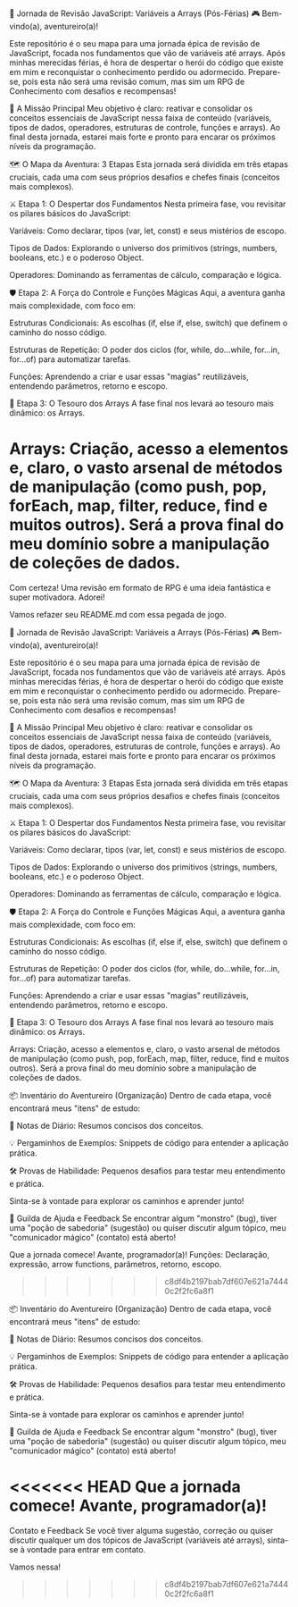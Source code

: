 🚀 Jornada de Revisão JavaScript: Variáveis a Arrays (Pós-Férias) 🎮
Bem-vindo(a), aventureiro(a)!

Este repositório é o seu mapa para uma jornada épica de revisão de JavaScript, focada nos fundamentos que vão de variáveis até arrays. Após minhas merecidas férias, é hora de despertar o herói do código que existe em mim e reconquistar o conhecimento perdido ou adormecido. Prepare-se, pois esta não será uma revisão comum, mas sim um RPG de Conhecimento com desafios e recompensas!

🎯 A Missão Principal
Meu objetivo é claro: reativar e consolidar os conceitos essenciais de JavaScript nessa faixa de conteúdo (variáveis, tipos de dados, operadores, estruturas de controle, funções e arrays). Ao final desta jornada, estarei mais forte e pronto para encarar os próximos níveis da programação.

🗺️ O Mapa da Aventura: 3 Etapas
Esta jornada será dividida em três etapas cruciais, cada uma com seus próprios desafios e chefes finais (conceitos mais complexos).

⚔️ Etapa 1: O Despertar dos Fundamentos
Nesta primeira fase, vou revisitar os pilares básicos do JavaScript:

Variáveis: Como declarar, tipos (var, let, const) e seus mistérios de escopo.

Tipos de Dados: Explorando o universo dos primitivos (strings, numbers, booleans, etc.) e o poderoso Object.

Operadores: Dominando as ferramentas de cálculo, comparação e lógica.

🛡️ Etapa 2: A Força do Controle e Funções Mágicas
Aqui, a aventura ganha mais complexidade, com foco em:

Estruturas Condicionais: As escolhas (if, else if, else, switch) que definem o caminho do nosso código.

Estruturas de Repetição: O poder dos ciclos (for, while, do...while, for...in, for...of) para automatizar tarefas.

Funções: Aprendendo a criar e usar essas "magias" reutilizáveis, entendendo parâmetros, retorno e escopo.

💎 Etapa 3: O Tesouro dos Arrays
A fase final nos levará ao tesouro mais dinâmico: os Arrays.

Arrays: Criação, acesso a elementos e, claro, o vasto arsenal de métodos de manipulação (como push, pop, forEach, map, filter, reduce, find e muitos outros). Será a prova final do meu domínio sobre a manipulação de coleções de dados.
=======
Com certeza! Uma revisão em formato de RPG é uma ideia fantástica e super motivadora. Adorei!

Vamos refazer seu README.md com essa pegada de jogo.

🚀 Jornada de Revisão JavaScript: Variáveis a Arrays (Pós-Férias) 🎮
Bem-vindo(a), aventureiro(a)!

Este repositório é o seu mapa para uma jornada épica de revisão de JavaScript, focada nos fundamentos que vão de variáveis até arrays. Após minhas merecidas férias, é hora de despertar o herói do código que existe em mim e reconquistar o conhecimento perdido ou adormecido. Prepare-se, pois esta não será uma revisão comum, mas sim um RPG de Conhecimento com desafios e recompensas!

🎯 A Missão Principal
Meu objetivo é claro: reativar e consolidar os conceitos essenciais de JavaScript nessa faixa de conteúdo (variáveis, tipos de dados, operadores, estruturas de controle, funções e arrays). Ao final desta jornada, estarei mais forte e pronto para encarar os próximos níveis da programação.

🗺️ O Mapa da Aventura: 3 Etapas
Esta jornada será dividida em três etapas cruciais, cada uma com seus próprios desafios e chefes finais (conceitos mais complexos).

⚔️ Etapa 1: O Despertar dos Fundamentos
Nesta primeira fase, vou revisitar os pilares básicos do JavaScript:

Variáveis: Como declarar, tipos (var, let, const) e seus mistérios de escopo.

Tipos de Dados: Explorando o universo dos primitivos (strings, numbers, booleans, etc.) e o poderoso Object.

Operadores: Dominando as ferramentas de cálculo, comparação e lógica.

🛡️ Etapa 2: A Força do Controle e Funções Mágicas
Aqui, a aventura ganha mais complexidade, com foco em:

Estruturas Condicionais: As escolhas (if, else if, else, switch) que definem o caminho do nosso código.

Estruturas de Repetição: O poder dos ciclos (for, while, do...while, for...in, for...of) para automatizar tarefas.

Funções: Aprendendo a criar e usar essas "magias" reutilizáveis, entendendo parâmetros, retorno e escopo.

💎 Etapa 3: O Tesouro dos Arrays
A fase final nos levará ao tesouro mais dinâmico: os Arrays.

Arrays: Criação, acesso a elementos e, claro, o vasto arsenal de métodos de manipulação (como push, pop, forEach, map, filter, reduce, find e muitos outros). Será a prova final do meu domínio sobre a manipulação de coleções de dados.

📦 Inventário do Aventureiro (Organização)
Dentro de cada etapa, você encontrará meus "itens" de estudo:

📝 Notas de Diário: Resumos concisos dos conceitos.

💡 Pergaminhos de Exemplos: Snippets de código para entender a aplicação prática.

🛠️ Provas de Habilidade: Pequenos desafios para testar meu entendimento e prática.

Sinta-se à vontade para explorar os caminhos e aprender junto!

🤝 Guilda de Ajuda e Feedback
Se encontrar algum "monstro" (bug), tiver uma "poção de sabedoria" (sugestão) ou quiser discutir algum tópico, meu "comunicador mágico" (contato) está aberto!

Que a jornada comece! Avante, programador(a)!
Funções: Declaração, expressão, arrow functions, parâmetros, retorno, escopo.
>>>>>>> c8df4b2197bab7df607e621a74440c2f2fc6a8f1

📦 Inventário do Aventureiro (Organização)
Dentro de cada etapa, você encontrará meus "itens" de estudo:

📝 Notas de Diário: Resumos concisos dos conceitos.

💡 Pergaminhos de Exemplos: Snippets de código para entender a aplicação prática.

🛠️ Provas de Habilidade: Pequenos desafios para testar meu entendimento e prática.

Sinta-se à vontade para explorar os caminhos e aprender junto!

🤝 Guilda de Ajuda e Feedback
Se encontrar algum "monstro" (bug), tiver uma "poção de sabedoria" (sugestão) ou quiser discutir algum tópico, meu "comunicador mágico" (contato) está aberto!

<<<<<<< HEAD
Que a jornada comece! Avante, programador(a)!
=======
Contato e Feedback
Se você tiver alguma sugestão, correção ou quiser discutir qualquer um dos tópicos de JavaScript (variáveis até arrays), sinta-se à vontade para entrar em contato.

Vamos nessa!
>>>>>>> c8df4b2197bab7df607e621a74440c2f2fc6a8f1
